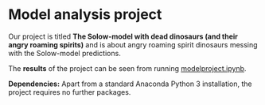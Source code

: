 # Model analysis project

Our project is titled **The Solow-model with dead dinosaurs (and their angry roaming spirits)** and is about angry roaming spirit dinosaurs messing with the Solow-model predictions.


The **results** of the project can be seen from running [modelproject.ipynb](modelproject.ipynb).


**Dependencies:** Apart from a standard Anaconda Python 3 installation, the project requires no further packages.